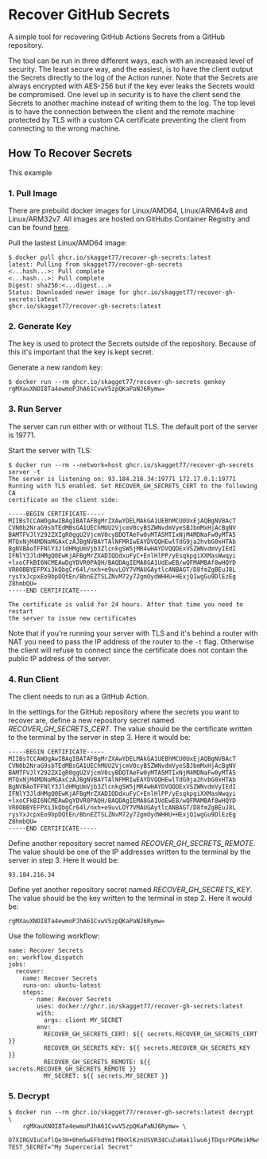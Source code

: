 # Recover GitHub Secrets
A simple tool for recovering GitHub Actions Secrets from a GitHub repository.

The tool can be run in three different ways, each with an increased level of security. The least secure way, and the easiest, is to have the client output the Secrets directly to the log of the Action runner. Note that the Secrets are always encrypted with AES-256 but if the key ever leaks the Secrets would be compromised. One level up in security is to have the client send the Secrets to another machine instead of writing them to the log. The top level is to have the connection between the client and the remote machine protected by TLS with a custom CA certificate preventing the client from connecting to the wrong machine.

## How To Recover Secrets
This example

### 1. Pull Image
There are prebuild docker images for Linux/AMD64, Linux/ARM64v8 and Linux/ARM32v7. All images are hosted on GitHubs Container Registry and can be found [here](https://github.com/skagget77/recover-gh-secrets/pkgs/container/recover-gh-secrets).

Pull the lastest Linux/AMD64 image:
```
$ docker pull ghcr.io/skagget77/recover-gh-secrets:latest
latest: Pulling from skagget77/recover-gh-secrets
<...hash...>: Pull complete
<...hash...>: Pull complete
Digest: sha256:<...digest...>
Status: Downloaded newer image for ghcr.io/skagget77/recover-gh-secrets:latest
ghcr.io/skagget77/recover-gh-secrets:latest
```

### 2. Generate Key
The key is used to protect the Secrets outside of the repository. Because of this it's important that the key is kept secret.

Generate a new random key:
```
$ docker run --rm ghcr.io/skagget77/recover-gh-secrets genkey
rgMXauXNOI8Ta4ewmoPJhA61CvwV5zpQKaPaNJ6Rymw=
```

### 3. Run Server
The server can run either with or without TLS. The default port of the server is 19771.

Start the server with TLS:
```
$ docker run --rm --network=host ghcr.io/skagget77/recover-gh-secrets server -t
The server is listening on: 93.184.216.34:19771 172.17.0.1:19771
Running with TLS enabled. Set RECOVER_GH_SECRETS_CERT to the following CA
certificate on the client side:

-----BEGIN CERTIFICATE-----
MIIBsTCCAWOgAwIBAgIBATAFBgMrZXAwYDELMAkGA1UEBhMCU0UxEjAQBgNVBAcT
CVN0b2NraG9sbTEdMBsGA1UEChMUU2VjcmV0cyBSZWNvdmVyeSBJbmMxHjAcBgNV
BAMTFVJlY292ZXIgR0ggU2VjcmV0cyBDQTAeFw0yMTA5MTIxNjM4MDNaFw0yMTA5
MTQxNjM4MDNaMGAxCzAJBgNVBAYTAlNFMRIwEAYDVQQHEwlTdG9ja2hvbG0xHTAb
BgNVBAoTFFNlY3JldHMgUmVjb3ZlcnkgSW5jMR4wHAYDVQQDExVSZWNvdmVyIEdI
IFNlY3JldHMgQ0EwKjAFBgMrZXADIQDdxuFyC+EnlHlPP/yEsqkpgiXXMasWwqyi
+lxoCFkBI6NCMEAwDgYDVR0PAQH/BAQDAgIEMA8GA1UdEwEB/wQFMAMBAf8wHQYD
VR0OBBYEFPXi3kQbgCr64l/nxh+e9uvLOY7VMAUGAytlcANBAGT/D8fmZgBEuJ8L
rysYxJcpxEo9bpDQtEn/BbnEZTSLZNvM72y72gmOydWHHU+HExjQ1wgGu9DlEzEg
Z8hmbQU=
-----END CERTIFICATE-----

The certificate is valid for 24 hours. After that time you need to restart
the server to issue new certificates
```

Note that if you're running your server with TLS and it's behind a router with NAT you need to pass the IP address of the router to the `-t` flag. Otherwise the client will refuse to connect since the certificate does not contain the public IP address of the server.

### 4. Run Client
The client needs to run as a GitHub Action.

In the settings for the GitHub repository where the secrets you want to recover are, define a new repository secret named *RECOVER_GH_SECRETS_CERT*. The value should be the certificate written to the terminal by the server in step 3. Here it would be:
```
-----BEGIN CERTIFICATE-----
MIIBsTCCAWOgAwIBAgIBATAFBgMrZXAwYDELMAkGA1UEBhMCU0UxEjAQBgNVBAcT
CVN0b2NraG9sbTEdMBsGA1UEChMUU2VjcmV0cyBSZWNvdmVyeSBJbmMxHjAcBgNV
BAMTFVJlY292ZXIgR0ggU2VjcmV0cyBDQTAeFw0yMTA5MTIxNjM4MDNaFw0yMTA5
MTQxNjM4MDNaMGAxCzAJBgNVBAYTAlNFMRIwEAYDVQQHEwlTdG9ja2hvbG0xHTAb
BgNVBAoTFFNlY3JldHMgUmVjb3ZlcnkgSW5jMR4wHAYDVQQDExVSZWNvdmVyIEdI
IFNlY3JldHMgQ0EwKjAFBgMrZXADIQDdxuFyC+EnlHlPP/yEsqkpgiXXMasWwqyi
+lxoCFkBI6NCMEAwDgYDVR0PAQH/BAQDAgIEMA8GA1UdEwEB/wQFMAMBAf8wHQYD
VR0OBBYEFPXi3kQbgCr64l/nxh+e9uvLOY7VMAUGAytlcANBAGT/D8fmZgBEuJ8L
rysYxJcpxEo9bpDQtEn/BbnEZTSLZNvM72y72gmOydWHHU+HExjQ1wgGu9DlEzEg
Z8hmbQU=
-----END CERTIFICATE-----
```

Define another repository secret named *RECOVER_GH_SECRETS_REMOTE*. The value should be one of the IP addresses written to the terminal by the server in step 3. Here it would be:
```
93.184.216.34
```

Define yet another repository secret named *RECOVER_GH_SECRETS_KEY*. The value should be the key written to the terminal in step 2. Here it would be:
```
rgMXauXNOI8Ta4ewmoPJhA61CvwV5zpQKaPaNJ6Rymw=
```

Use the following workflow:
```
name: Recover Secrets
on: workflow_dispatch
jobs:
  recover:
    name: Recover Secrets
    runs-on: ubuntu-latest
    steps:
      - name: Recover Secrets
        uses: docker://ghcr.io/skagget77/recover-gh-secrets:latest
        with:
          args: client MY_SECRET
        env:
          RECOVER_GH_SECRETS_CERT: ${{ secrets.RECOVER_GH_SECRETS_CERT }}
          RECOVER_GH_SECRETS_KEY: ${{ secrets.RECOVER_GH_SECRETS_KEY }}
          RECOVER_GH_SECRETS_REMOTE: ${{ secrets.RECOVER_GH_SECRETS_REMOTE }}
          MY_SECRET: ${{ secrets.MY_SECRET }}
```

### 5. Decrypt
```
$ docker run --rm ghcr.io/skagget77/recover-gh-secrets:latest decrypt \
    rgMXauXNOI8Ta4ewmoPJhA61CvwV5zpQKaPaNJ6Rymw= \
    O7XIRGVIuCeflQe3H+0hm5wEFhdYm1fRHXlKznUSVR34CuZuHak1lwu6jTDqsrPGMeikMwsFfvc=
TEST_SECRET="My Supercerial Secret"
```
